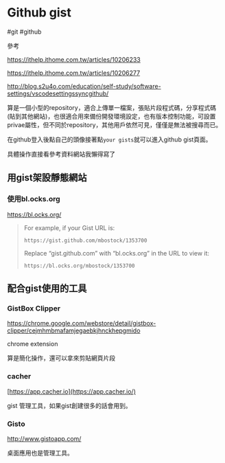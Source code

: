 # Github gist

#git #github

參考

https://ithelp.ithome.com.tw/articles/10206233

https://ithelp.ithome.com.tw/articles/10206277

http://blog.s2u4o.com/education/self-study/software-settings/vscodesettingssyncgithub/



算是一個小型的repository，適合上傳單一檔案，張貼片段程式碼，分享程式碼(貼到其他網站)，也很適合用來備份開發環境設定，也有版本控制功能，可設置privae屬性，但不同於repository，其他用戶依然可見，僅僅是無法被搜尋而已。

在github登入後點自己的頭像接著點`your gists`就可以進入github gist頁面。

具體操作直接看參考資料網站我懶得寫了





## 用gist架設靜態網站



### 使用bl.ocks.org

https://bl.ocks.org/

> For example, if your Gist URL is:
>
> ```
> https://gist.github.com/mbostock/1353700
> ```
>
> Replace “gist.github.com” with “bl.ocks.org” in the URL to view it:
>
> ```
> https://bl.ocks.org/mbostock/1353700
> ```



## 配合gist使用的工具

### GistBox Clipper

https://chrome.google.com/webstore/detail/gistbox-clipper/cejmhmbmafamjegaebkjhnckhepgmido

chrome extension 

算是簡化操作，還可以拿來剪貼網頁片段

### cacher

[https://app.cacher.io](https://app.cacher.io/)

gist 管理工具，如果gist創建很多的話會用到。

### Gisto

http://www.gistoapp.com/

桌面應用也是管理工具。



